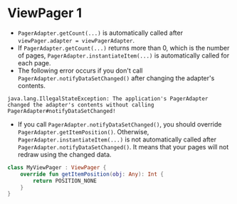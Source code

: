 # ViewPager 1
* `PagerAdapter.getCount(...)` is automatically called after `viewPager.adapter = viewPagerAdapter`.
* If `PagerAdapter.getCount(...)` returns more than 0, which is the number of pages, `PagerAdapter.instantiateItem(...)` is automatically called for each page.
* The following error occurs if you don't call `PagerAdapter.notifyDataSetChanged()` after changing the adapter's contents.
```
java.lang.IllegalStateException: The application's PagerAdapter changed the adapter's contents without calling PagerAdapter#notifyDataSetChanged!
```
* If you call `PagerAdapter.notifyDataSetChanged()`, you should override `PagerAdapter.getItemPosition()`. Otherwise, `PagerAdapter.instantiateItem(...)` is not automatically called after `PagerAdapter.notifyDataSetChanged()`. It means that your pages will not redraw using the changed data.
```kotlin
class MyViewPager : ViewPager {
    override fun getItemPosition(obj: Any): Int {
        return POSITION_NONE
    }
}
```